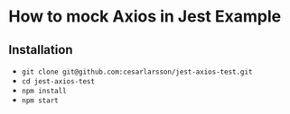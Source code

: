 # How to mock Axios in Jest Example


## Installation

* `git clone git@github.com:cesarlarsson/jest-axios-test.git`
* `cd jest-axios-test`
* `npm install`
* `npm start`
